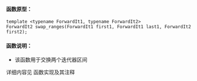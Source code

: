 
#### 函数原型：
```
template <typename ForwardIt1, typename ForwardIt2>
ForwardIt2 swap_ranges(ForwardIt1 first1, ForwardIt1 last1, ForwardIt2 first2);
```

#### 函数说明：
* 该函数用于交换两个迭代器区间

详细内容见 函数实现及其注释

